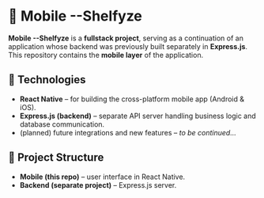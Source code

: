 # 📱 Mobile --Shelfyze

**Mobile --Shelfyze** is a **fullstack project**, serving as a continuation of an application whose backend was previously built separately in **Express.js**.  
This repository contains the **mobile layer** of the application.

## 🚀 Technologies

- **React Native** – for building the cross-platform mobile app (Android & iOS).
- **Express.js (backend)** – separate API server handling business logic and database communication.
- (planned) future integrations and new features – _to be continued..._

## 📂 Project Structure

- **Mobile (this repo)** – user interface in React Native.
- **Backend (separate project)** – Express.js server.
